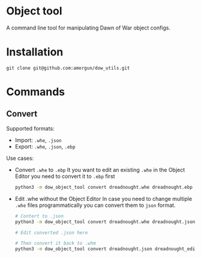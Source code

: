 # Object tool
A command line tool for manipulating Dawn of War object configs.

# Installation
```
git clone git@github.com:amorgun/dow_utils.git
```

# Commands
## Convert
Supported formats:
- Import: `.whe`, `.json`
- Export: `.whe`, `.json`, `.ebp`

Use cases:
- Convert `.whe` to `.ebp`
    It you want to edit an existing `.whe` in the Object Editor you need to convert it to `.ebp` first
    ```bash
    python3 -m dow_object_tool convert dreadnought.whe dreadnought.ebp
    ```
- Edit .whe without the Object Editor
    In case you need to change multiple `.whe` files programmatically you can convert them to `json` format.
    ```bash
    # Contert to .json
    python3 -m dow_object_tool convert dreadnought.whe dreadnought.json
    
    # Edit converted .json here

    # Then convert it back to .whm
    python3 -m dow_object_tool convert dreadnought.json dreadnought_edited.whe
    ```